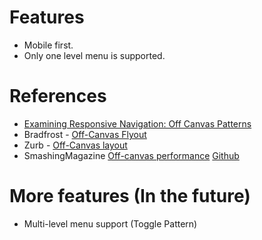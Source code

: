 
# Features
- Mobile first.
- Only one level menu is supported.

# References
- [Examining Responsive Navigation: Off Canvas Patterns](http://webdesign.tutsplus.com/tutorials/htmlcss-tutorials/examining-responsive-navigation-off-canvas-patterns/)
- Bradfrost - [Off-Canvas Flyout](http://bradfrostweb.com/blog/web/complex-navigation-patterns-for-responsive-design/#off-canvas)
- Zurb - [Off-Canvas layout](http://zurb.com/playground/off-canvas-layouts)
- SmashingMagazine [Off-canvas performance](http://coding.smashingmagazine.com/2013/01/15/off-canvas-navigation-for-responsive-website/) [Github](https://github.com/dbushell/Responsive-Off-Canvas-Menu)
# More features (In the future)
- Multi-level menu support (Toggle Pattern)
